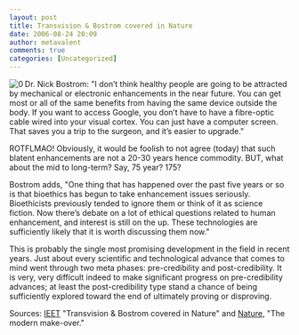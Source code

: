```yaml
---
layout: post
title: Transvision & Bostrom covered in Nature
date: 2006-08-24 20:09
author: metavalent
comments: true
categories: [Uncategorized]
---
```

<!--Lead Photo --><a href="http://ieet.org/index.php/IEET/more/727/"><img src="http://metavalent.info/images/ieet.logo.jpg" align="left" border="0" alt="0" /></a><!-- Commentary -->Dr. Nick Bostrom: "I don’t think healthy people are going to be attracted by mechanical or electronic enhancements in the near future. You can get most or all of the same benefits from having the same device outside the body. If you want to access Google, you don’t have to have a fibre-optic cable wired into your visual cortex. You can just have a computer screen. That saves you a trip to the surgeon, and it’s easier to upgrade." 

ROTFLMAO!  Obviously, it would be foolish to not agree (today) that such blatent enhancements are not a 20-30 years hence commodity.  BUT, what about the mid to long-term?  Say, 75 year?  175?

Bostrom adds, "One thing that has happened over the past five years or so is that bioethics has begun to take enhancement issues seriously. Bioethicists previously tended to ignore them or think of it as science fiction. Now there’s debate on a lot of ethical questions related to human enhancement, and interest is still on the up. These technologies are sufficiently likely that it is worth discussing them now."

This is probably the single most promising development in the field in recent years.  Just about every scientific and technological advance that comes to mind went through two meta phases: pre-credibility and post-credibility.  It is very, very difficult indeed to make significant progress on pre-credibility advances; at least the post-credibility type stand a chance of being sufficiently explored toward the end of ultimately proving or disproving.

Sources: <a href="http://ieet.org/index.php/IEET/more/727/">IEET</a> "Transvision &amp; Bostrom covered in Nature" and <a href="http://www.nature.com/news/2006/060821/full/060821-7.html">Nature</a>, "The modern make-over."
